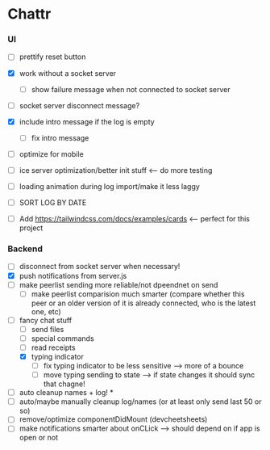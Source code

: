 Chattr
==============

### UI
- [ ] prettify reset button
- [x] work without a socket server
  - [ ] show failure message when not connected to socket server
- [ ] socket server disconnect message?
- [x] include intro message if the log is empty
  - [ ] fix intro message
- [ ] optimize for mobile
- [ ] ice server optimization/better init stuff <-- do more testing
- [ ] loading animation during log import/make it less laggy
- [ ] SORT LOG BY DATE

- [ ] Add https://tailwindcss.com/docs/examples/cards <-- perfect for this project

### Backend
- [ ] disconnect from socket server when necessary!
- [x] push notifications from server.js
- [ ] make peerlist sending more reliable/not dpeendnet on send
  - [ ] make peerlist comparision much smarter (compare whether this peer or an older version of it is already connected, who is the latest one, etc)
- [ ] fancy chat stuff
  - [ ] send files
  - [ ] special commands
  - [ ] read receipts
  - [x] typing indicator
    - [ ] fix typing indicator to be less sensitive --> more of a bounce
    - [ ] move typing sending to state --> if state changes it should sync that chagne!
- [ ] auto cleanup names + log! *
- [ ] auto/maybe manually cleanup log/names (or at least only send last 50 or so)
- [ ] remove/optimize componentDidMount (devcheetsheets)
- [ ] make notifications smarter about onCLick --> should depend on if app is open or not
